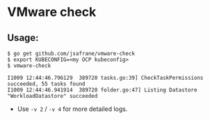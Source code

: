 # VMware check

## Usage:
```
$ go get github.com/jsafrane/vmware-check
$ export KUBECONFIG=<my OCP kubeconfig>
$ vmware-check

I1009 12:44:46.796129  389720 tasks.go:39] CheckTaskPermissions succeeded, 55 tasks found
I1009 12:44:46.941914  389720 folder.go:47] Listing Datastore "WorkloadDatastore" succeeded
```

* Use `-v 2` / `-v 4` for more detailed logs.
